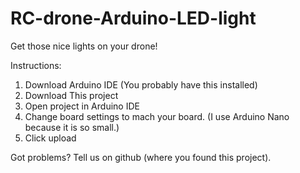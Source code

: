 # RC-drone-Arduino-LED-light
Get those nice lights on your drone!

Instructions:
1. Download Arduino IDE (You probably have this installed)
2. Download This project
3. Open project in Arduino IDE
4. Change board settings to mach your board. (I use Arduino Nano because it is so small.)
5. Click upload

Got problems? Tell us on github (where you found this project).
